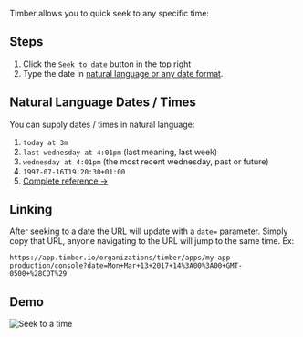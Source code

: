 Timber allows you to quick seek to any specific time:


## Steps

1. Click the `Seek to date` button in the top right
2. Type the date in [natural language or any date format](#natural-language-dates-/-times).


## Natural Language Dates / Times

You can supply dates / times in natural language:

1. `today at 3m`
2. `last wednesday at 4:01pm` (last meaning, last week)
3. `wednesday at 4:01pm` (the most recent wednesday, past or future)
4. `1997-07-16T19:20:30+01:00`
5. [Complete reference →](https://sugarjs.com/docs/#/DateParsing)


## Linking

After seeking to a date the URL will update with a `date=` parameter. Simply copy
that URL, anyone navigating to the URL will jump to the same time. Ex:

    https://app.timber.io/organizations/timber/apps/my-app-production/console?date=Mon+Mar+13+2017+14%3A00%3A00+GMT-0500+%28CDT%29


## Demo

![Seek to a time](//images.contentful.com/h6vh38q7qvzk/7JcKnXLWKWe6QGAccWUMEO/3ce32cd5f21813cbcc8430b2f0923a26/Screen_Recording_2017-08-12_at_11.06_AM.gif)
